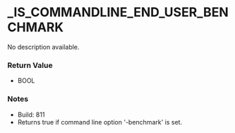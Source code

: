 # _IS_COMMANDLINE_END_USER_BENCHMARK

No description available.

### Return Value
* BOOL

### Notes
* Build: 811
* Returns true if command line option '-benchmark' is set.

